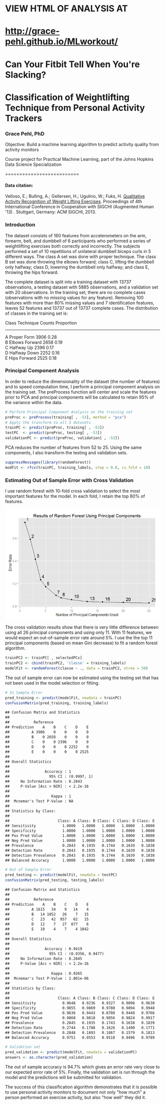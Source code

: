 # VIEW HTML OF ANALYSIS AT
# http://grace-pehl.github.io/MLworkout/
# Can Your Fitbit Tell When You're Slacking?
# Classification of Weightlifting Technique from Personal Activity Trackers
### Grace Pehl, PhD
Objective: Build a machine learning algorithm to predict activity quality from activity monitors

Course project for Practical Machine Learning, part of the Johns Hopkins Data Science Specialization

==========================

#### Data citation:  
Velloso, E.; Bulling, A.; Gellersen, H.; Ugulino, W.; Fuks, H. [Qualitative Activity Recognition of Weight Lifting Exercises](http://groupware.les.inf.puc-rio.br/work.jsf?p1=11201). Proceedings of 4th International Conference in Cooperation with SIGCHI (Augmented Human '13) . Stuttgart, Germany: ACM SIGCHI, 2013.

### Introduction

The dataset consists of 160 features from accelerometers on the arm, forearm, belt, and dumbbell of 6 participants who performed a series of weightlifting exercises both correctly and incorrectly. The subjects performed a set of 10 repetitions of unilateral dumbbell biceps curls in 5 different ways.  The class A set was done with proper technique. The class B set was done throwing the elbows forward; class C, lifting the dumbbell only halfway; class D, lowering the dumbbell only halfway; and class E, throwing the hips forward. 

The complete dataset is split into a training dataset with 13737 observations, a testing dataset with 5885 observations, and a validation set with 20 observations. In the training set, there are no complete cases (observations with no missing values for any feature). Removing 100 features with more than 80% missing values and 7 identification features, leaves 52 features and 13737 out of 13737 complete cases.  The distribution of classes in the training set is: 

 Class   Technique        Counts   Proportion 
 ------  ---------------  -------  -----------
   A       Proper Form      3906     0.28       
   B       Elbows Forward   2658     0.19       
   C       Halfway Up       2396     0.17       
   D       Halfway Down     2252     0.16       
   E       Hips Forward     2525     0.18       

### Principal Component Analysis  
In order to reduce the dimensionality of the dataset (the number of features) and to speed computation time, I perform a principal component analysis on the training set.  The preProcess function will center and scale the features prior to PCA and principal components will be calculated to retain 95% of the variance within the data.

```r
# Perform Principal Component Analysis on the training set
preProc <- preProcess(training[ , -53], method = "pca")
# Apply the transform to all 3 datasets
trainPC <- predict(preProc, training[ , -53])
testPC  <- predict(preProc, testing[ , -53])
validationPC <- predict(preProc, validation[ , -53])
```
PCA reduces the number of features from 52 to 25.  Using the same components, I also transform the testing and validation sets.  

```r
suppressMessages(library(randomForest))
modFit <- rfcv(trainPC, training_labels, step = 0.8, cv.fold = 10)
```
### Estimating Out of Sample Error with Cross Validation  
I use random forest with 10-fold cross validation to select the most important features for the model.  In each fold, I retain the top 80% of features.

![](analysis_files/figure-html/SelectingFeaturesPlot-1.png) 

The cross validation results show that there is very little difference between using all 26 principal components and using only 11.  With 11 features, we would expect an out-of-sample error rate around 5%.  I use the the top 11 principal components (based on mean Gini decrease) to fit a random forest algorithm.

```r
trainPC2 <- trainPC[ , selectedPCs]
trainPC2 <- cbind(trainPC2, 'classe' = training_labels)
modelFit <- randomForest(classe ~ ., data = trainPC2, ntree = 50)
```
The out of sample error can now be estimated using the testing set that has not been used in the model selection or fitting.

```r
# In Sample Error
pred_training <- predict(modelFit, newdata = trainPC)
confusionMatrix(pred_training, training_labels)
```
```
## Confusion Matrix and Statistics
## 
##           Reference
## Prediction    A    B    C    D    E
##          A 3906    0    0    0    0
##          B    0 2658    0    0    0
##          C    0    0 2396    0    0
##          D    0    0    0 2252    0
##          E    0    0    0    0 2525
## 
## Overall Statistics
##                                      
##                Accuracy : 1          
##                  95% CI : (0.9997, 1)
##     No Information Rate : 0.2843     
##     P-Value [Acc > NIR] : < 2.2e-16  
##                                      
##                   Kappa : 1          
##  Mcnemar's Test P-Value : NA         
## 
## Statistics by Class:
## 
##                      Class: A Class: B Class: C Class: D Class: E
## Sensitivity            1.0000   1.0000   1.0000   1.0000   1.0000
## Specificity            1.0000   1.0000   1.0000   1.0000   1.0000
## Pos Pred Value         1.0000   1.0000   1.0000   1.0000   1.0000
## Neg Pred Value         1.0000   1.0000   1.0000   1.0000   1.0000
## Prevalence             0.2843   0.1935   0.1744   0.1639   0.1838
## Detection Rate         0.2843   0.1935   0.1744   0.1639   0.1838
## Detection Prevalence   0.2843   0.1935   0.1744   0.1639   0.1838
## Balanced Accuracy      1.0000   1.0000   1.0000   1.0000   1.0000
```
```r
# Out of Sample Error
pred_testing <- predict(modelFit, newdata = testPC)
confusionMatrix(pred_testing, testing_labels)
```
```
## Confusion Matrix and Statistics
## 
##           Reference
## Prediction    A    B    C    D    E
##          A 1615   34    9   14    4
##          B   14 1052   26    7   15
##          C   23   42  957   62   15
##          D   12    7   27  877    6
##          E   10    4    7    4 1042
## 
## Overall Statistics
##                                           
##                Accuracy : 0.9419          
##                  95% CI : (0.9356, 0.9477)
##     No Information Rate : 0.2845          
##     P-Value [Acc > NIR] : < 2.2e-16       
##                                           
##                   Kappa : 0.9265          
##  Mcnemar's Test P-Value : 2.801e-06       
## 
## Statistics by Class:
## 
##                      Class: A Class: B Class: C Class: D Class: E
## Sensitivity            0.9648   0.9236   0.9327   0.9098   0.9630
## Specificity            0.9855   0.9869   0.9708   0.9894   0.9948
## Pos Pred Value         0.9636   0.9443   0.8708   0.9440   0.9766
## Neg Pred Value         0.9860   0.9818   0.9856   0.9824   0.9917
## Prevalence             0.2845   0.1935   0.1743   0.1638   0.1839
## Detection Rate         0.2744   0.1788   0.1626   0.1490   0.1771
## Detection Prevalence   0.2848   0.1893   0.1867   0.1579   0.1813
## Balanced Accuracy      0.9751   0.9553   0.9518   0.9496   0.9789
```
```r
# Validation set
pred_validation <- predict(modelFit, newdata = validationPC)
answers <- as.character(pred_validation)
```
The out of sample accuracy is 94.7% which gives an error rate very close to our expected error rate of 5%.  Finally, the validation set is run through the model and the predictions will be submitted for validation.

The success of this classification algorithm demonstrates that it is possible to use personal activity monitors to document not only "how much" a person performed an exercise activity, but also "how well" they did it.
